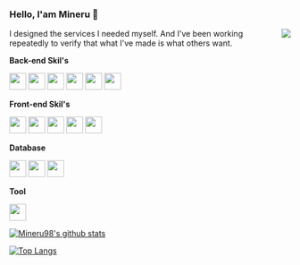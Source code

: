 ### Hello, I'am Mineru 👋

<img src="images/me.jpg" align="right" />

I designed the services I needed myself. And I've been working repeatedly to verify that what I've made is what others want.

**Back-end Skil's**

<code><img height="30" src="https://simpleicons.org/icons/node-dot-js.svg"></code>
<code><img height="30" src="https://simpleicons.org/icons/typescript.svg"></code>
<code><img height="30" src="https://simpleicons.org/icons/nestjs.svg"></code>
<code><img height="30" src="https://simpleicons.org/icons/socket-dot-io.svg"></code>
<code><img height="30" src="https://simpleicons.org/icons/graphql.svg"></code>
<code><img height="30" src="https://simpleicons.org/icons/elasticsearch.svg"></code>

**Front-end Skil's**

<code><img height="30" src="https://simpleicons.org/icons/react.svg"></code>
<code><img height="30" src="https://simpleicons.org/icons/next-dot-js.svg"></code>
<code><img height="30" src="https://simpleicons.org/icons/html5.svg"></code>
<code><img height="30" src="https://simpleicons.org/icons/css3.svg"></code>
<code><img height="30" src="https://simpleicons.org/icons/expo.svg"></code>

**Database**

<code><img height="30" src="https://simpleicons.org/icons/mysql.svg"></code>
<code><img height="30" src="https://simpleicons.org/icons/mongodb.svg"></code>
<code><img height="30" src="https://simpleicons.org/icons/redis.svg"></code>

**Tool**

<code><img height="30" src="https://simpleicons.org/icons/docker.svg"></code>

[![Mineru98's github stats](https://github-readme-stats.vercel.app/api?username=Mineru98&count_private=true&show_icons=true&hide=contribs,issues&theme=dracula)](https://github.com/anuraghazra/github-readme-stats)

[![Top Langs](https://github-readme-stats.vercel.app/api/top-langs/?username=Mineru98&layout=compact&count_private=true)](https://github.com/anuraghazra/github-readme-stats)
